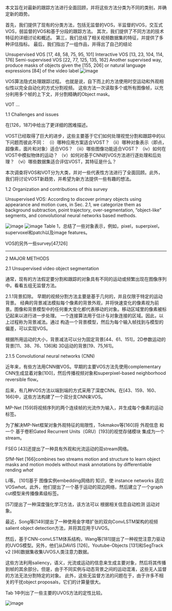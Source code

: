 本文旨在对最新的跟踪方法进行全面回顾，并将这些方法分类为不同的类别，并确定新的趋势。

首先，我们提供了现有的分类方法，包括无监督的VOS，半监督的VOS，交互式VOS，弱监督的VOS和基于分段的跟踪方法。
其次，我们提供了不同方法的技术特征的详细讨论和概述。
第三，我们总结了相关视频数据集的特征，并提供了多种评估指标。
最后，我们指出了一组作品，并得出了自己的结论

Unsupervised VOS [17, 48, 58, 75, 95, 101]
Interactive VOS [13, 23, 104, 114, 176]
Semi-supervised VOS [22, 77, 125, 135, 162]
Another supervised way, produce masks of objects given the [155, 206] or natural language expressions [84] of the video label
![image](https://user-images.githubusercontent.com/11287531/116533071-13792780-a935-11eb-8427-5a90f5a2c798.png)

VOS算法隐式处理跟踪过程。 也就是说，自下而上的方法使用时空运动和外观相似性以完全自动化的方式分割视频。
这些方法一次读取多个或所有图像帧，以充分利用多个帧的上下文，并分割精确的Object mask。

VOT ...

1.1 Challenges and issues

在[126，187]中给出了更详细的困难描述。

VOST已经取得了巨大的进步，这些主要基于它们如何处理视觉分割和跟踪中的以下问题而彼此不同：
（i）哪种应用方案适合VOST？
（ii）哪种对象表示（即点，超像素，面片和对象）适合VOS？
（iii）哪些图像功能适合VOST？
（iv）如何在VOST中模拟物体的运动？
（v）如何对基于CNN的VOS方法进行逐处理和后处理？
（vi）哪些数据集适合评估VOST，其特征是什么？

本次调查将VOS和VOT分为大类，并对一些代表性方法进行了全面回顾。此外，我们将讨论VOST新趋势，并希望为新方法提供一些有趣的想法。

1.2 Organization and contributions of this survey

Unsupervised VOS: According to discover primary objects using appearance and motion cues, in Sec. 2.1, we categorize them as 
background subtraction, 
point trajectory, 
over-segmentation, 
“object-like” segments, 
and convolutional neural networks based methods. 

![image](https://user-images.githubusercontent.com/11287531/116531960-d3fe0b80-a933-11eb-9c84-cb27de305fe4.png)
![image](https://user-images.githubusercontent.com/11287531/116532965-f5abc280-a934-11eb-9a00-d81359993e78.png)
Table 1，总结了一些对象表示，例如，pixel，superpixel，supervoxel和patch以及image features。

VOS的另外一些survey[47,126]

----------------
2 MAJOR METHODS

2.1 Unsupervised video object segmentation

通常，现有的方法假定要分割和跟踪的对象具有不同的运动或频繁出现在图像序列中。看看五组无监督方法。

2.1.1背景扣除。
早期的视频分割方法主要是基于几何的，并且仅限于特定的运动背景。
经典的背景减法模拟每个像素的背景外观，并将快速变化的像素视为前景。图像和背景模型中的任何重大变化都代表移动的对象。移动区域里的像素被标记起来以进行进一步处理。
一个连接算法用于估计与对象连接的区域。因此，以上过程称为背景减法。通过 构造一个背景模型，然后为每个输入帧找到与模型的偏差，可以实现VOS。

根据所用运动的大小，背景减法可以分为固定背景[44、61、151]，2D参数运动的背景[11、38、76、136]和 3D运动的背景[19、75,161]。


2.1.5 Convolutional neural networks (CNN)

近年来，有些方法用CNN做VOS。早期的主要VOS方法先使用complementary CNN生成显着对象[100]，然后传播视频对象和superpixel-based neighborhood reversible flow。

后来，有几种VOS方法以端到端的方式采用了深度CNN。在[43、159、160、166]中，这些方法构建了一个双分支CNN来VOS。

MP-Net [159]将视频序列的两个连续帧的光流作为输入，并生成每个像素的运动标签。

为了解决MP-Net框架对象外观特征的局限性，Tokmakov等[160]将 外观信息 和 一个 基于卷积Gated Recurrent Units（GRU）[193]的视觉存储模块 集成为一个stream。

FSEG [43]还提出了一种具有外观和光流运动的双stream网络。

SfM-Net [166]combines two streams motion and structure to learn object masks and motion models without mask annotations by differentiable rending *what*

Li等。 [101]基于 图像实例embedding网络的 知识，使 instance networks 适应VOS*what*。此外，他们提出了一个基于运动的双边网络，然后建立了一个graph cut模型来传播像素级标签。
 
[57]提出了一种深度强化学习方法，该方法可以 根据相关信息自动检测 运动对象。

最近，Song等[149]提出了一种使用金字塔扩张的双向ConvLSTM架构的视频salient object detection方法，并将其应用于UVOS。

然后，基于CNN-convLSTM体系结构，Wang等[181]提出了一种视觉注意力驱动的UVOS模型。另外，他们从DAVIS [126]，Youtube-Objects [131]和SegTrack v2 [98]数据集收集UVOS人类注意力数据。


这些方法利用saliency，语义，光流或运动的信息来生成主要对象，然后将其传播到帧的其余部分。但是，由于不同实例与动态背景之间的运动混淆，这些无人监督的方法无法分割特定的对象。
此外，这些无监督方法的问题在于，由于许多不相关的干扰object proposals，它们的计算量很大。

Tab 1中列出了一些主要的UVOS方法的定性比较。



![image](https://user-images.githubusercontent.com/11287531/116540709-a2d70880-a93e-11eb-9607-f3e7e92b421d.png)

